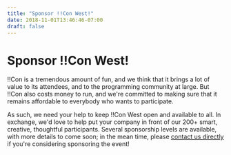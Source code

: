 ```yaml
---
title: "Sponsor !!Con West!"
date: 2018-11-01T13:46:46-07:00
draft: false
---
```


# Sponsor !!Con West!

!!Con is a tremendous amount of fun, and we think that it brings a lot of
value to its attendees, and to the programming community at large.  But
!!Con also costs money to run, and we're committed to making sure that it
remains affordable to everybody who wants to participate.

As such, we need your help to keep !!Con West open and available to all.  In
exchange, we'd love to help put your company in front of our 200+ smart,
creative, thoughtful participants.  Several sponsorship levels are
available, with more details to come soon; in the mean time, please [contact
us directly](mailto:bangbangcon.west@gmail.com) if you're considering
sponsoring the event!

